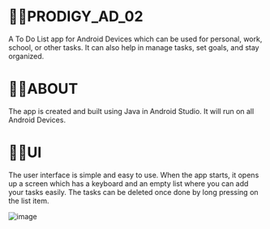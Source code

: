 # ⛓️‍💥PRODIGY_AD_02
A To Do List app for Android Devices which can be used for personal, work, school, or other tasks. It can also help in manage tasks, set goals, and stay organized.

# ⛓️‍💥ABOUT
The app is created and built using Java in Android Studio. It will run on all Android Devices.

# ⛓️‍💥UI
The user interface is simple and easy to use. When the app starts, it opens up a screen which has a keyboard and an empty list where you can add your tasks easily. The tasks can be deleted once done by long pressing on the list item.

![image](https://github.com/user-attachments/assets/97d93b17-e3e5-448d-9d7d-110d8ce57374)

